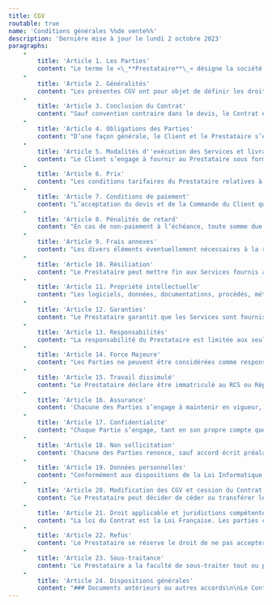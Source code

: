 ```yaml
---
title: CGV
routable: true
name: 'Conditions générales %%de vente%%'
description: 'Dernière mise à jour le lundi 2 octobre 2023'
paragraphs:
    -
        title: 'Article 1. Les Parties'
        content: "Le terme le «\_**Prestataire**\_» désigne la société Chloé Corfmat, EI au capital de 1000 euros, immatriculée au Registre du Commerce et des Sociétés de Nantes sous le numéro RCS XXX (en cours d'immatriculation), et dont le siège social est situé 2 Allée Anne-Marie Imbrecq, 44300 Nantes, France, dont le représentant légal est Chloé Corfmat.\n\nLe Prestataire est une entreprise spécialisée notamment dans la réalisation de prestations de création de sites web.\n\nLe terme «\_**Client**\_» désigne toute personne morale ou physique, ayant requis les compétences du Prestataire.\n\nLe terme «\_**Tiers**\_» désigne toute personne physique ou morale non-partie à ces Conditions Générales de Vente («\_CGV\_»). "
    -
        title: 'Article 2. Généralités'
        content: "Les présentes CGV ont pour objet de définir les droits et obligations des Parties lors de la réalisation de prestations de services réalisées par le Prestataire pour le Client dans le cadre de ses activités. \n\nLes présentes Conditions Générales de Vente s'appliquent à tout contrat conclu entre le Prestataire et le Client, dans le cadre de la fourniture de prestations de services (les «\_**Services**\_») telles que définies dans le devis validé par le Client.\n\nLes Services peuvent être fournis soit à distance, soit dans les locaux du Client, au choix du Prestataire. \n\nLes CGV sont systématiquement adressées ou remises à chaque Client avant la passation de toute commande (la «\_**Commande**\_»). En conséquence, le fait de passer Commande implique l'adhésion entière et sans réserve du Client à ces CGV, à l'exclusion de tous autres documents en sa possession tels que prospectus, catalogues ou plaquettes publicitaires émis par le Prestataire, lesquels n'auront qu'une valeur indicative et non contractuelle.\n\nEn cas de contradiction entre des dispositions du devis et les présentes CGV, les dispositions concernées du devis prévaudront sur les CGV.\n\nCes CGV régissent intégralement les relations entre le Prestataire et le Client. Aucune condition générale d'achat ne pourra prévaloir ni être opposée par le Client au Prestataire et aucune condition particulière communiquée par le Client au Prestataire ne peut prévaloir sur les CGV, sauf acceptation formelle et écrite du Prestataire.\n\nToute réserve concernant les CGV, avancée par le Client sera, donc, à défaut d'acceptation expresse par le Prestataire, inopposable à ce dernier, quel que soit le moment où elle aura pu être portée à sa connaissance.\n\nToutes dispositions dérogeant aux présentes CGV devront résulter d’un accord exprès des Parties, reflété dans les Commandes confirmées par le Prestataire ou tout autre document faisant foi de l’accord des deux Parties.\n\nLe fait que le Prestataire ne se prévale pas à un moment donné d'une quelconque condition des présentes CGV ne peut être interprété comme valant renonciation à se prévaloir ultérieurement de quelconque desdites conditions.\n\nLe Prestataire se réserve le droit de modifier ces CGV, les Services et les tarifs à tout moment et sans préavis. Ces modifications n'auront aucune incidence sur les Commandes en cours. \n\nLes CGV s’appliquent aux seuls professionnels à l’exclusion des consommateurs. A ce titre, le Client reconnaît avoir la qualité de professionnel, conformément aux dispositions du Code de la consommation applicables."
    -
        title: 'Article 3. Conclusion du Contrat'
        content: "Sauf convention contraire dans le devis, le Contrat est réputé formé et prend effet entre les Parties à la date de signature du devis par le client.\n\nAucun changement ni aucune modification du Contrat, notamment sur les caractéristiques des Services, ne sera pris en considération s'il n'a pas été accepté par écrit par le Prestataire.\n\nCette disposition ne peut être remplacée par un accord verbal. \n\nÀ défaut de dispositions spécifiques dans le devis, les délais d’exécution des Services sont communiqués au Client à titre indicatif. Les délais de réalisation des Services ne sont en aucun cas garantis par le Prestataire ni ne peuvent engager sa responsabilité, ni entraîner une obligation de payer une quelconque indemnité ou pénalité de retard, ni justifier l’annulation de la Commande en cause."
    -
        title: 'Article 4. Obligations des Parties'
        content: "D’une façon générale, le Client et le Prestataire s’engagent à collaborer activement afin d’assurer la bonne exécution du Contrat. Chacune des Parties s’engage à communiquer toutes les difficultés dont elle aurait connaissance au fur et à mesure de l'avancement du projet, pour permettre à l’autre Partie de prendre les décisions nécessaires.\n\nLe Client s'engage à fournir des informations justes et sincères et s'engage aussi à prévenir le Prestataire de tout changement concernant les informations, données, documentations fournies. \n\nLe Client sera seul responsable des éventuels dysfonctionnements qui pourraient résulter d'informations erronées. Le Client doit maintenir une adresse e-mail et une adresse postale valides.\n\n### Obligations du Client\nLe Client déclare expressément avoir reçu du Prestataire toutes les informations et tous les conseils nécessaires à la réalisation des Services et renonce à rechercher la responsabilité du Prestataire de ce fait.\n\nPour permettre au Prestataire de réaliser sa mission, le Client s’engage à :\n\n* Collaborer étroitement avec le Prestataire et fournir toute information, documentation, prestation, et tous moyens utiles pour la réalisation des Services et s’engage à mettre à disposition du Prestataire tous les éléments permettant de satisfaire à son obligation, incluant le personnel dédié à la bonne réalisation des Services.\n* Établir un cahier des charges détaillé qui ne subira plus de modification, sauf accord des Parties, après avoir été approuvé par le Prestataire. Au besoin, le Prestataire pourra intervenir dans l’élaboration du cahier des charges, conjointement avec le Client. Dans le cas où des modifications impliqueraient un remaniement substantiel du cahier des charges initial, ces dernières seront facturées en sus du devis initial. \n* Remettre au Prestataire le devis (daté, signé et tamponné).\n* Fournir tous les éléments documentaires, graphiques et textuels nécessaires à la bonne réalisation du Contrat (notamment dans les bons formats exploitables en fonction des supports visés), le Client s'engage à fournir toutes les informations légales à ajouter dans les documents et endosse la responsabilité de fournir le contenu des documents qu'il édite.\n* Disposer des droits nécessaires sur les éléments fournis ci-dessus. \n* Collaborer activement à la réussite du projet en apportant au Prestataire dans les délais préalablement définis toutes les informations et tous les documents nécessaires à la bonne appréhension des besoins et à la bonne exécution des Services. \n* Se conformer strictement aux préconisations techniques et aux suggestions artistiques faites par le Prestataire. \n* Garantir le Prestataire contre toute action qui pourrait lui être intentée du fait du caractère des données ou informations (textes, images, sons) qui auraient été fournies ou choisies par le Client. \n* Régler dans les délais prédéfinis dans le devis et dans les présentes CGV, les sommes dues au Prestataire. \n* Informer le Prestataire d’une éventuelle mise en concurrence avec d’autres prestataires. \n* S’assurer de la mise à disposition de tous les moyens nécessaires pour permettre au Prestataire de réaliser les Services dans ses locaux et/ou à distance.\n\nAvant chaque intervention du Prestataire, le Client s’engage à réaliser toutes les procédures de sauvegarde nécessaires à la protection et à la sauvegarde de ses données, programmes et fichiers informatiques.\n\nEnfin, le Client fait son affaire et est seul responsable des lois et réglementations applicables aux Services notamment au regard de la protection des droits de propriété intellectuelle, mentions légales, protection des données personnelles, protection des mineurs (si applicable) et droit de la consommation (si applicable). \n\n### Obligations du Prestataire\n\nDans le cadre des présentes CGV et la réalisation des Services, le Prestataire s’engage à se donner tous les moyens nécessaires et à mettre tout en œuvre pour la réalisation de sa mission dans les règles de l’art. Cette obligation ne saurait constituer une obligation de résultat, le Prestataire ne fournissant les Services que dans le cadre d’une obligation de moyen.\n\n* Le Prestataire garantit que les créations sont juridiquement disponibles et ne sont pas grevées de droit des tiers pour les utilisations prévues au titre du Contrat. \n* Le Prestataire s’engage à informer de manière régulière le Client de l’avancée de la réalisation du projet et ce, notamment, au travers de validations soumises au Client dans le planning tel que prévu dans le devis."
    -
        title: 'Article 5. Modalités d''exécution des Services et livraison des livrables'
        content: "Le Client s’engage à fournir au Prestataire sous forme exploitable l’ensemble des documents nécessaires à la réalisation des Services confiés au Prestataire. \n\nToute modification ultérieure ou demande complémentaire demandée par le Client fera l’objet d’une facturation supplémentaire. \n\nLa réalisation des Services confiés au Prestataire dépendant directement du respect par le Client de ses propres obligations, les Parties reconnaissent expressément que les délais de livraison visés au devis sont donnés à titre purement indicatif et sans garantie.\n\nUn retard sur les délais indiqués ne pourra donc donner lieu au paiement de dommages et intérêts, ni autoriser le Client à résilier le Contrat où à refuser la livraison des Services."
    -
        title: 'Article 6. Prix'
        content: "Les conditions tarifaires du Prestataire relatives à la fourniture des Services sont prévues dans le devis du Prestataire. \n\nLes prix sont donnés à titre indicatif et sont donc susceptibles de variation. Le prix facturé est celui prévu dans la Commande validée par le Prestataire. \n\nLes prix des Services sont exprimés et payables en Euros et sont exprimés hors taxe sur la valeur ajoutée et hors toute autre taxe, le Client étant responsable du paiement desdites taxes. \n\nLes prix des Services n’incluent pas les éventuels frais de déplacement ou d’hébergement qui pourraient être facturés en sus par le Prestataire au Client selon les modalités indiquées dans le devis.  "
    -
        title: 'Article 7. Conditions de paiement'
        content: "L’acceptation du devis et de la Commande du Client qui en découle, doit s’accompagner du paiement d’un acompte tel qu’indiqué dans le devis. \n\nLe versement de l’acompte conditionnera la mise en œuvre des Services. Le paiement de l’acompte pourra être effectué sous forme de chèque, de virement, ou de prélèvement automatique à l’ordre du Prestataire. \n\nLe paiement du solde des Services doit être effectué dans un délai de trente (30) jours à compter de la date de la facture émise par le Prestataire et pourra être effectué sous forme de chèque, de virement, ou de prélèvement automatique à l’ordre du Prestataire. \n\nAucun escompte n’est prévu en cas de paiement anticipé."
    -
        title: 'Article 8. Pénalités de retard'
        content: "En cas de non-paiement à l’échéance, toute somme due fera courir des pénalités de retard. Celles-ci courent à compter du jour suivant la date d’échéance figurant sur la facture et jusqu’au jour du paiement effectif et intégral de la somme. Le taux des pénalités de retard est fixé à trois fois le taux d’intérêt légal en vigueur. \nCes pénalités de retard sont exigibles de plein droit et sans qu’un rappel par le Prestataire ne soit nécessaire. \n\nLe Client sera également débiteur de plein droit d’une indemnité forfaitaire minimum de recouvrement de quarante (40) euros des sommes dues par le Client au Prestataire. \n\nEnfin, en cas de retard de paiement, le Prestataire se réserve le droit de suspendre ou de surseoir à l’exécution des Services prévus dans la Commande dont le paiement fait l’objet du retard. "
    -
        title: 'Article 9. Frais annexes'
        content: "Les divers éléments éventuellement nécessaires à la réalisation des Services du Prestataire et ne relevant pas de ses offres ne sont pas compris dans les prix indiqués. \n\nSont à facturer en sus : les modifications demandées par le Client en cours de réalisation, si elles impliquent un remaniement du projet. "
    -
        title: 'Article 10. Résiliation'
        content: "Le Prestataire peut mettre fin aux Services fournis au Client en cas de manquement par le Client à ses obligations au titre du Contrat, non réparé dans un délai de quinze (15) jours à compter de la notification par le Prestataire de ce manquement par lettre recommandée avec accusé de réception, indépendamment de la possibilité pour le Prestataire de demander le paiement de dommages et intérêts. \n\nLe Prestataire peut également mettre fin au Contrat en cas de non-paiement de la ou des facture(s) non acquittée(s) par le Client. \n\nEn cas de rupture du Contrat avant son terme par le Client, celui-ci s’engage formellement à régulariser et rétribuer les montants relatifs au calendrier en cours, aux postes réalisés ou en cours de réalisation, ainsi qu’aux services complémentaires effectués. Les fichiers et données sources créés et utilisés par le Prestataire ne sauraient dès lors être revendiqués par le Client sans une contribution financière. L’acompte déjà versé restera acquis par le Prestataire, constituant un dédommagement pour le travail entrepris."
    -
        title: 'Article 11. Propriété intellectuelle'
        content: "Les logiciels, données, documentations, procédés, méthodologies, technologies et documents appartenant au Prestataire (ci-après «\_Droits de Propriété Intellectuelle\_») utilisés dans le cadre de la mise en œuvre des Services restent la propriété exclusive du Prestataire.\n\nLe Prestataire concède au Client, le cas échéant et dans la limite strictement nécessaire à l’exécution des Services, à titre personnel, non exclusif et non-transférable, le droit d'utiliser lesdits Droits de Propriété Intellectuelle pour la durée de réalisation des Services.\n\nLes œuvres créées par le Prestataire pour le Client, dans le cadre de l’exécution du Contrat, demeurent la propriété entière et exclusive du Prestataire tant que les factures émises par le Prestataire ne sont pas entièrement acquittées par le Client.\n\nAprès encaissement des factures par le Prestataire, celui-ci cède au Client l’ensemble des droits de propriété intellectuelle sur les œuvres créées spécifiquement et à la demande du Client, dans le cadre de l’exécution du Contrat, pour leur durée de protection et pour le monde entier.\n\nEn particulier, le Prestataire cède au Client les droits suivants\_:\n\n* Le droit de reproduction comprend notamment, et de manière non exhaustive :\n  * Le droit de reproduire et/ou faire reproduire les œuvres créées en nombre illimité, par tout procédé et sur tout support actuel ou futur, et nomment graphique, magnétique, numérique ou électronique (interactif ou non)\_;\n  * Le droit de mettre en circulation et d’exploiter les œuvres créées, commercialement ou non, les reproductions ainsi réalisées, en nombre illimité, à titre gratuit ou onéreux, et ce quelle qu’en soit la destination.\n* Le droit de représentation comprend notamment, et de manière non exhaustive :\n  * Le droit de diffuser et de communiquer à tout public les éléments, supports, composants des œuvres créées, par tout procédé de représentation connu ou inconnu à ce jour, pour toute utilisation quelle qu’elle soit\_;\n  * La diffusion des œuvres créées par tout moyen, notamment par voie hertzienne, câble-satellite ainsi que par tout réseau, et plus généralement par tout moyen de transmission de données numérisées ou non.\n\nDans le cadre de la fourniture des Services et en tant que de besoin, le Client concède également au Prestataire un droit d’utilisation de ses logiciels, données et documents, à titre personnel, gratuit, non exclusif et non transférable pour la durée de réalisation des Services.\n\nLe Client s’engage à obtenir de tous tiers, si besoin est, le droit de concéder au Prestataire les droits d’utilisation des logiciels, données et équipements appartenant à ces tiers pour les besoins de la fourniture des Services.\n\n### Marques et dénominations sociales\n\nToute utilisation par le Client des dénominations sociales, marques et signes distincts appartenant au Prestataire est strictement prohibée sauf en cas d’accord exprès et préalable du Prestataire. En cas d’accord exprès et préalable du Prestataire, ce dernier concède alors au Client un droit strictement personnel, non exclusif, et non transférable d'utiliser ses dénominations sociales, marques et signes distincts, dans le monde entier et pour toute la durée de validité du Contrat. \n\nLe Prestataire est quant à lui autorisé à utiliser la dénomination sociale/la marque du Client dans le cadre de ses activités à des fins de promotion commerciale. \n\nLe Prestataire se réserve également le droit de mentionner les réalisations effectuées pour le Client sur ses documents de communication externe, de publicité (site internet, portfolio, etc.) et lors de démarchages de prospection commerciale.\n\n### Droit moral\n\nLe Prestataire se réserve la possibilité d’inclure dans la réalisation des Services une mention commerciale indiquant clairement sa contribution, assortie lorsque le support le permet d’un lien hypertexte pointant vers le site Internet et tout support de communication du Prestataire.\n\n### Garantie d'éviction\n\nLe Prestataire garantit le Client contre toute action, réclamation, revendication ou opposition de la part de toute personne invoquant un droit de propriété intellectuelle auxquels la fourniture des Services aurait porté atteinte, sous réserve que le Client informe le Prestataire, dès qu’il en a connaissance, de toute demande, réclamation ou instance présentée ou engagée pour un tel motif, par voie judiciaire ou extra-judiciaire. Le Client s’engage à apporter au Prestataire, tous les documents et renseignements en sa possession ainsi que toute l’assistance requise qui pourraient être nécessaires à sa défense. \n\nEn cas d’atteinte avérée aux droits d’un tiers, le Prestataire pourra, à son choix\_:\n* obtenir toute concession de licence ou autorisation pour permettre au Client de continuer à utiliser les Services\_;\n* fournir une solution de remplacement permettant au Client de pouvoir utiliser les Services conformément à la Commande\_;\n* si aucune des deux possibilités n’est réalisable, rembourser le Client des sommes versées au titre des Services, déduction faite des sommes déjà payées par le Client pour la période d’utilisation effective des Services.\n\nLe Prestataire n'aura aucune obligation d’indemnisation ou autre obligation au titre d’une action en contrefaçon ayant pour origine (a) une utilisation des Services autrement que conformément au Contrat, (b) une combinaison des Services avec d’autres services ou matériels non fournis par le Prestataire.\n\nConcernant les logiciels, données ou documents utilisés par le Prestataire dans le cadre de la fourniture des Services, dont le Client a acquis les droits d’utilisation auprès de tiers ou dont il est propriétaire, le Client garantit le Prestataire de toutes les conséquences ou suites dommageables que le Prestataire aurait à subir au titre de l’utilisation desdits logiciels, données ou documents contre toute action de la part d’une personne revendiquant un droit de propriété intellectuelle ou se fondant sur une demande en concurrence déloyale et/ou parasitisme sur ces logiciels, données ou documents."
    -
        title: 'Article 12. Garanties'
        content: "Le Prestataire garantit que les Services sont fournis de manière substantiellement conforme à la Commande. \n\nSauf disposition légale contraire, toute autre garantie, expresse ou implicite est exclue. \n\nLe Prestataire ne peut être tenu d’aucune garantie notamment lorsque le Client a modifié ou fait modifier les Services ou a utilisé d’autres services que les Services fournis par le Prestataire, sans son accord préalable et écrit ou lorsque le Client ou des tiers sont intervenus sur les éléments des Services sans l’accord préalable du Prestataire. "
    -
        title: 'Article 13. Responsabilités'
        content: "La responsabilité du Prestataire est limitée aux seuls dommages directs et résultant d'un défaut des Services ou de la violation du Contrat, même si le défaut en question était prévisible au moment de la Commande.\n\nEn aucun cas, le Prestataire ne sera tenu pour responsable des dommages indirects, accessoires ou particuliers tels que définis par la jurisprudence des tribunaux français, notamment, le coût de l’obtention de services de substitution, pertes de bénéfices, de données ou périodes d’immobilisation, que sa responsabilité soit contractuelle ou délictuelle et qu’elle ait ou non son fondement dans l’utilisation ou le fonctionnement des Services, même si le Prestataire a averti le Client de la possibilité de tels dommages.\n\nEn cas de manquement quelconque du Prestataire dans l’exécution de ses obligations (défaut d’exécution ou mauvaise exécution), le Client devra en faire part à celui-ci dans le délai de huit (8) jours ouvrés à compter de la constatation du manquement par lettre recommandée avec accusé de réception. A défaut, le manquement sera inopposable au Prestataire. \n\nDans l’hypothèse où le Client aurait signé un procès-verbal de réception des Services et/ou la maquette de la ou les créations ou a validé la réception des Services et/ou la maquette, par tout moyen et notamment par l’utilisation des Services et/ou la maquette, le Prestataire sera réputé avoir réalisé ses obligations de manière conforme au Contrat. Le Client sera alors réputé avoir renoncé irrévocablement à toutes réclamation de plein droit à ce titre.\n\nPar ailleurs, le Prestataire ne peut être tenu pour responsable de l’inexécution du Contrat en cas de force majeure telle que définie à l’article 15, et en cas de dommages du fait d’un tiers ou imputables à une mauvaise utilisation ou une utilisation non-conforme par le Client des Services, en violation des prescriptions du Prestataire ou des règles de l’art.\n\nHormis les dommages corporels ou décès, et sauf en cas de négligence grossière ou de faute intentionnelle causant un dommage direct prouvé ou en cas de manquement à une obligation essentielle du Contrat la vidant de sa substance, le Client reconnaît que la responsabilité du Prestataire est limitée au montant versé pour les Services en cause.  "
    -
        title: 'Article 14. Force Majeure'
        content: "Les Parties ne peuvent être considérées comme responsables ou ayant failli à leurs obligations contractuelles, lorsque le défaut d'exécution des obligations respectives a pour origine la force majeure telle que définie par la jurisprudence des tribunaux français. Le Contrat entre les parties est suspendu jusqu'à l'extinction des causes ayant engendrées la force majeure. La force majeure prend en compte des faits ou circonstances irrésistibles, extérieurs aux parties, imprévisibles et indépendants de la volonté des parties, malgré tous les efforts raisonnablement possibles pour les empêcher.\n\nLa Partie touchée par un événement de force majeure en avisera l'autre Partie dans les cinq (5) jours ouvrables suivant la date à laquelle elle en aura eu connaissance. Les deux Parties conviendront alors des conditions dans lesquelles l'exécution du Contrat sera poursuivie."
    -
        title: 'Article 15. Travail dissimulé'
        content: "Le Prestataire déclare être immatriculé au RCS ou Répertoire des Métiers, ainsi qu’auprès de l’URSSAF et que ses immatriculations couvrent expressément toutes ses activités pour l’exécution des Services définis dans le devis et/ou la Commande.\n\nDans le respect des articles L\_8221-1 et suivants du Code du travail et conformément à l’article D\_8222-5 du même code, le Prestataire s’engage à remettre au Client lors de la conclusion du Contrat, et tous les six mois jusqu’à la fin de son exécution, les documents suivants\_: \n* Une copie de l’avis d’imposition afférent à la taxe professionnelle,\n* Un extrait Kbis attestant de l’immatriculation au registre du commerce et des sociétés,\n* Une attestation sur l’honneur établie par le Prestataire, certifiant que le travail est réalisé par des salariés employés régulièrement eu égard aux articles D.8222-5, D.8222-7 et D.8222-8 du Code du travail."
    -
        title: 'Article 16. Assurance'
        content: 'Chacune des Parties s’engage à maintenir en vigueur, pendant toute la durée de réalisation du Contrat, auprès d’une compagnie d’assurance notoirement solvable, une police d’assurance garantissant les dommages pouvant survenir à ses biens et personnel, ainsi qu’une police couvrant sa responsabilité professionnelle, de manière à couvrir les conséquences pécuniaires des dommages corporels, matériels et immatériels dont elles auraient à répondre, causés par tout événement et qui serait le fait de ses collaborateurs et/ou sociétés partenaires éventuels lors de l’exécution du Contrat.'
    -
        title: 'Article 17. Confidentialité'
        content: "Chaque Partie s’engage, tant en son propre compte que pour le compte de ses employés et sociétés partenaires, à préserver la confidentialité des informations confidentielles échangées (les «\_Informations Confidentielles\_»). Sont réputées Informations Confidentielles, toutes les informations quels qu’en soient la nature, la forme ou le support, auxquelles chaque Partie aura accès dans le cadre de l’exécution du Contrat, et notamment sans que cette liste soit limitative, tous moyens mis à la disposition du Prestataire au Client et du Client au Prestataire, toute donnée technique, industrielle, financière ou commerciale, ou toute autre information et tous documents relatifs aux activités de chaque Partie. Les Informations Confidentielles ne couvrent pas les documents, données ou autres informations qui sont\_:\n\n* connus par l’une des Parties sur une base non-confidentielle avant leur divulgation par l'autre Partie\_;\n* tombés ou qui tomberont dans le domaine public au jour de leur divulgation\_;\n* légitimement obtenus d'un tiers non tenu par une obligation de confidentialité\_;\n* développés de façon indépendante par la Partie réceptrice qui n’a eu accès à aucune information de la Partie divulgatrice\_;\n* divulgués en vertu d'une disposition législative ou réglementaire.\n\nChaque Partie s’engage :\n* à appliquer aux Informations Confidentielles les mêmes mesures de protection que celles qu'elle applique à ses propres informations confidentielles\_;\n* à ne communiquer les Informations Confidentielles qu'à ses seuls employés et collaborateurs amenés à les connaître dans le cadre de la réalisation des Services\_;\n* à ne pas divulguer, publier ou transmettre à des tiers les Informations Confidentielles, sous quelque forme que ce soit, sans l’accord préalable écrit de l’autre Partie\_;\n* à n'utiliser les Informations Confidentielles que pour les seuls besoins de réalisation des Services."
    -
        title: 'Article 18. Non sollicitation'
        content: 'Chacune des Parties renonce, sauf accord écrit préalable, à faire directement ou indirectement des offres d’engagement à un collaborateur de l’autre Partie ayant travaillé dans le cadre des Services, objet du présent Contrat, ou à le prendre à son service, sous quelque statut que ce soit. Cette renonciation est valable pour une durée de deux (2) ans à compter de la fin du présent Contrat. '
    -
        title: 'Article 19. Données personnelles'
        content: "Conformément aux dispositions de la Loi Informatique et Libertés n° 78-17 du 6 janvier 1978 telle que modifiée, le Client dispose de la qualité de responsable de traitement dans le cadre de l’exécution du Contrat. \n\nLe Prestataire agissant au nom et pour le compte du Client dans le traitement des données personnelles qui lui sont communiquées par le Client, il dispose de la qualité de sous-traitant. \n\nA ce titre, le Prestataire s’engage à prendre les mesures nécessaires afin d’assurer la protection, la sécurité et la confidentialité des données personnelles qui lui sont transmises par le Client. "
    -
        title: 'Article 20. Modification des CGV et cession du Contrat'
        content: "Le Prestataire peut décider de céder ou transférer les droits ou obligations que lui confère le présent Contrat sous réserve que le Client bénéficie des Services dans les mêmes conditions.\n\nLe Prestataire se réserve le droit de modifier les présentes CGV et d’en notifier le Client. Si une modification substantielle des termes des CGV n’est pas acceptable par le Client, celui-ci dispose d’un délai de quinze (15) jours à compter de la notification par le Prestataire des modifications pour en informer le Prestataire. En cas de désaccord des Parties sur ces modifications, les Parties pourront résilier le Contrat. \n\nA l’expiration de ce délai de quinze (15) jours, les modifications des CGV seront définitivement considérées comme acceptées par le Client."
    -
        title: 'Article 21. Droit applicable et juridictions compétentes'
        content: "La loi du Contrat est la Loi Française. Les parties conviennent expressément que la Convention de Vienne sur la vente internationale de marchandises en date du 11 avril 1980 n’est pas applicable au Contrat.\n\nEn cas de différend entre les Parties, celles-ci tenteront de trouver une solution amiable à ce différend dans un délai de trente jours à compter de la notification du différend de la Partie en demande à l’autre Partie par lettre recommandée avec accusé de réception. \n\nA défaut de solution amiable trouvée entre les Parties, le litige sera soumis à la connaissance du Tribunal de commerce territorialement compétent. "
    -
        title: 'Article 22. Refus'
        content: 'Le Prestataire se réserve le droit de ne pas accepter une Commande de la part du Client lorsque le Prestataire a déjà rencontré des problèmes de paiement (non-paiement ou retard de paiement) avec le Client pour une ou plusieurs Commande(s) précédente(s). '
    -
        title: 'Article 23. Sous-traitance'
        content: 'Le Prestataire a la faculté de sous-traiter tout ou partie de la réalisation des Services à des sous-traitants. Dans ce cas, le Prestataire demeure responsable de la réalisation des Services vis-à-vis du Client.'
    -
        title: 'Article 24. Dispositions générales'
        content: "### Documents antérieurs ou autres accords\n\nLe Contrat se substitue à tout autre document antérieur, à tout autre accord écrit ou verbal en relation avec le même objet, à l’exception du devis, de la Commande et prévaut sur toute disposition contraire qui pourrait être contenue dans les documents émanant du Client.\n\n### Autonomie des clauses\n\nSi l’une quelconque disposition de ces CGV ou son application à toute personne ou circonstance est jugée nulle, cette nullité ne concernera pas les autres dispositions ou applications de ces CGV, qui resteront en vigueur, séparément de la disposition jugée nulle. A cette fin, les dispositions de ces CGV sont déclarées autonomes.\n\n### Notification\n\nToute notification devra être faite par écrit et être soit remise en mains propres, soit adressée par lettre recommandée avec accusé de réception, soit faite par acte extra judiciaire à l’adresse indiquée dans la commande. \n\n### Langue du Contrat\n\nLe Contrat est rédigé en langue française. Une traduction en langue étrangère peut être fournie à titre d’information. En cas de contradiction, seule la version française fera foi entre les Parties. \n\n"
---
```


